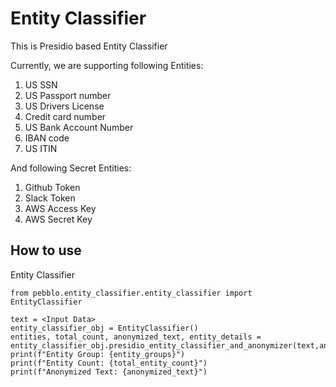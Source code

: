 # Entity Classifier

This is Presidio based Entity Classifier

Currently, we are supporting following Entities:
1. US SSN
2. US Passport number
3. US Drivers License
4. Credit card number
5. US Bank Account Number
6. IBAN code
7. US ITIN

And following Secret Entities:
1. Github Token
2. Slack Token
3. AWS Access Key
4. AWS Secret Key

## How to use
Entity Classifier
```
from pebblo.entity_classifier.entity_classifier import EntityClassifier

text = <Input Data>
entity_classifier_obj = EntityClassifier()
entities, total_count, anonymized_text, entity_details = entity_classifier_obj.presidio_entity_classifier_and_anonymizer(text,anonymize_snippets)
print(f"Entity Group: {entity_groups}")
print(f"Entity Count: {total_entity_count}")
print(f"Anonymized Text: {anonymized_text}")
```
